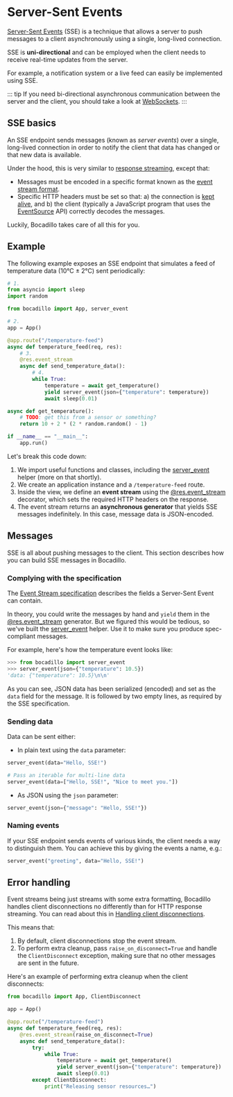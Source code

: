 # Server-Sent Events

[Server-Sent Events][sse] (SSE) is a technique that allows a server to push messages to a client asynchronously using a single, long-lived connection.

[sse]: https://developer.mozilla.org/en-US/docs/Web/API/Server-sent_events/Using_server-sent_events

SSE is **uni-directional** and can be employed when the client needs to receive real-time updates from the server.

For example, a notification system or a live feed can easily be implemented using SSE.

::: tip
If you need bi-directional asynchronous communication between the server and the client, you should take a look at [WebSockets](../websockets).
:::

## SSE basics

An SSE endpoint sends messages (known as _server events_) over a single, long-lived connection in order to notify the client that data has changed or that new data is available.

Under the hood, this is very similar to [response streaming](./responses.md#streaming), except that:

- Messages must be encoded in a specific format known as the [event stream format](https://developer.mozilla.org/en-US/docs/Web/API/Server-sent_events/Using_server-sent_events#Event_stream_format).
- Specific HTTP headers must be set so that: a) the connection is [kept alive](https://developer.mozilla.org/en-US/docs/Web/HTTP/Headers/Keep-Alive), and b) the client (typically a JavaScript program that uses the [EventSource](https://developer.mozilla.org/en-US/docs/Web/API/EventSource) API) correctly decodes the messages.

Luckily, Bocadillo takes care of all this for you.

## Example

The following example exposes an SSE endpoint that simulates a feed of temperature data (10°C ± 2°C) sent periodically:

```python
# 1.
from asyncio import sleep
import random

from bocadillo import App, server_event

# 2.
app = App()

@app.route("/temperature-feed")
async def temperature_feed(req, res):
    # 3.
    @res.event_stream
    async def send_temperature_data():
        # 4.
        while True:
            temperature = await get_temperature()
            yield server_event(json={"temperature": temperature})
            await sleep(0.01)

async def get_temperature():
    # TODO: get this from a sensor or something?
    return 10 + 2 * (2 * random.random() - 1)

if __name__ == "__main__":
    app.run()
```

Let's break this code down:

1. We import useful functions and classes, including the [server_event] helper (more on that shortly).
2. We create an application instance and a `/temperature-feed` route.
3. Inside the view, we define an **event stream** using the [@res.event_stream][res-event-stream] decorator, which sets the required HTTP headers on the response.
4. The event stream returns an **asynchronous generator** that yields SSE messages indefinitely. In this case, message data is JSON-encoded.

[server_event]: /api/sse.md#server-event
[res-event-stream]: /api/response.md#event-stream

## Messages

SSE is all about pushing messages to the client. This section describes how you can build SSE messages in Bocadillo.

### Complying with the specification

The [Event Stream specification][sse-format] describes the fields a Server-Sent Event can contain.

In theory, you could write the messages by hand and `yield` them in the [@res.event_stream][res-event-stream] generator. But we figured this would be tedious, so we've built the [server_event] helper. Use it to make sure you produce spec-compliant messages.

[sse-format]: https://developer.mozilla.org/en-US/docs/Web/API/Server-sent_events/Using_server-sent_events#Event_stream_format

For example, here's how the temperature event looks like:

```python
>>> from bocadillo import server_event
>>> server_event(json={"temperature": 10.5})
'data: {"temperature": 10.5}\n\n'
```

As you can see, JSON data has been serialized (encoded) and set as the `data` field for the message. It is followed by two empty lines, as required by the SSE specification.

### Sending data

Data can be sent either:

- In plain text using the `data` parameter:

```python
server_event(data="Hello, SSE!")

# Pass an iterable for multi-line data
server_event(data=["Hello, SSE!", "Nice to meet you."])
```

- As JSON using the `json` parameter:

```python
server_event(json={"message": "Hello, SSE!"})
```

### Naming events

If your SSE endpoint sends events of various kinds, the client needs a way to distinguish them. You can achieve this by giving the events a name, e.g.:

```python
server_event("greeting", data="Hello, SSE!")
```

## Error handling

Event streams being just streams with some extra formatting, Bocadillo handles client disconnections no differently than for HTTP response streaming. You can read about this in [Handling client disconnections](/guides/http/responses.md#handling-client-disconnections).

This means that:

1. By default, client disconnections stop the event stream.
2. To perform extra cleanup, pass `raise_on_disconnect=True` and handle the `ClientDisconnect` exception, making sure that no other messages are sent in the future.

Here's an example of performing extra cleanup when the client disconnects:

```python
from bocadillo import App, ClientDisconnect

app = App()

@app.route("/temperature-feed")
async def temperature_feed(req, res):
    @res.event_stream(raise_on_disconnect=True)
    async def send_temperature_data():
        try:
            while True:
                temperature = await get_temperature()
                yield server_event(json={"temperature": temperature})
                await sleep(0.01)
        except ClientDisconnect:
            print("Releasing sensor resources…")
```
